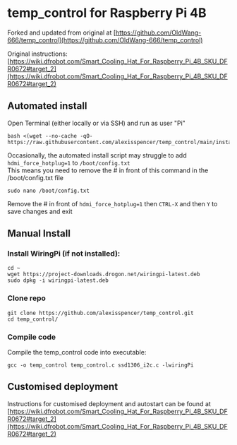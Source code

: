 # temp_control for Raspberry Pi 4B

Forked and updated from original at [https://github.com/OldWang-666/temp_control](https://github.com/OldWang-666/temp_control)

Original instructions: [https://wiki.dfrobot.com/Smart_Cooling_Hat_For_Raspberry_Pi_4B_SKU_DFR0672#target_2](https://wiki.dfrobot.com/Smart_Cooling_Hat_For_Raspberry_Pi_4B_SKU_DFR0672#target_2)


## Automated install
Open Terminal (either locally or via SSH) and run as user "Pi"
```
bash <(wget --no-cache -qO- https://raw.githubusercontent.com/alexisspencer/temp_control/main/install.sh)
```

Occasionally, the automated install script may struggle to add `hdmi_force_hotplug=1` to `/boot/config.txt`  
This means you need to remove the # in front of this command in the /boot/config.txt file  
```
sudo nano /boot/config.txt
```
Remove the # in front of `hdmi_force_hotplug=1` then `CTRL-X` and then `Y` to save changes and exit


## Manual Install
### Install WiringPi (if not installed):
```
cd ~
wget https://project-downloads.drogon.net/wiringpi-latest.deb
sudo dpkg -i wiringpi-latest.deb
```

### Clone repo
```
git clone https://github.com/alexisspencer/temp_control.git
cd temp_control/
```

### Compile code
Compile the temp_control code into executable:
```
gcc -o temp_control temp_control.c ssd1306_i2c.c -lwiringPi
```

## Customised deployment
Instructions for customised deployment and autostart can be found at [https://wiki.dfrobot.com/Smart_Cooling_Hat_For_Raspberry_Pi_4B_SKU_DFR0672#target_2](https://wiki.dfrobot.com/Smart_Cooling_Hat_For_Raspberry_Pi_4B_SKU_DFR0672#target_2)
